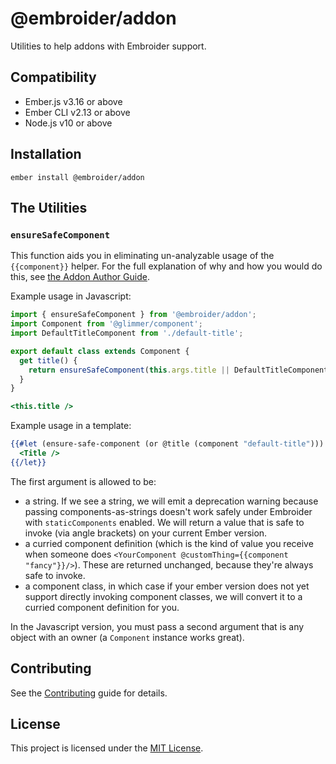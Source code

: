 # @embroider/addon

Utilities to help addons with Embroider support.

## Compatibility

- Ember.js v3.16 or above
- Ember CLI v2.13 or above
- Node.js v10 or above

## Installation

```
ember install @embroider/addon
```

## The Utilities

### `ensureSafeComponent`

This function aids you in eliminating un-analyzable usage of the `{{component}}` helper. For the full explanation of why and how you would do this, see [the Addon Author Guide](https://github.com/embroider-build/embroider/blob/master/ADDON-AUTHOR-GUIDE.md).

Example usage in Javascript:

```js
import { ensureSafeComponent } from '@embroider/addon';
import Component from '@glimmer/component';
import DefaultTitleComponent from './default-title';

export default class extends Component {
  get title() {
    return ensureSafeComponent(this.args.title || DefaultTitleComponent, this);
  }
}
```

```hbs
<this.title />
```

Example usage in a template:

```hbs
{{#let (ensure-safe-component (or @title (component "default-title"))) as |Title|}}
  <Title />
{{/let}}
```

The first argument is allowed to be:

- a string. If we see a string, we will emit a deprecation warning because passing components-as-strings doesn't work safely under Embroider with `staticComponents` enabled. We will return a value that is safe to invoke (via angle brackets) on your current Ember version.
- a curried component definition (which is the kind of value you receive when someone does `<YourComponent @customThing={{component "fancy"}}/>`). These are returned unchanged, because they're always safe to invoke.
- a component class, in which case if your ember version does not yet support directly invoking component classes, we will convert it to a curried component definition for you.

In the Javascript version, you must pass a second argument that is any object with an owner (a `Component` instance works great).

## Contributing

See the [Contributing](CONTRIBUTING.md) guide for details.

## License

This project is licensed under the [MIT License](LICENSE.md).
